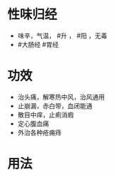 # 性味归经
- 味辛，气温， #升 ， #阳 ，无毒
- #大肠经  #胃经 
# 功效
- 治头痛，解寒热中风，治风通用
- 止崩漏，赤白带，血闭能通
- 散目中痒，止痢消瘕
- 定心腹血痛
- 外治各种疮痈痔 
# 用法